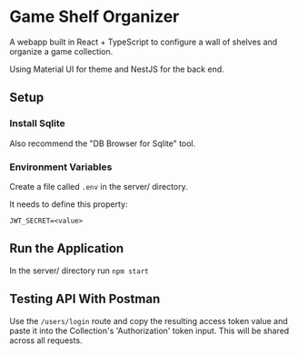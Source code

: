 # Game Shelf Organizer

A webapp built in React + TypeScript to configure a wall of shelves
and organize a game collection.

Using Material UI for theme and NestJS for the back end.

## Setup

### Install Sqlite

Also recommend the "DB Browser for Sqlite" tool.

### Environment Variables
Create a file called `.env` in the server/ directory.

It needs to define this property:

```
JWT_SECRET=<value>
```

## Run the Application

In the server/ directory run `npm start`

## Testing API With Postman

Use the `/users/login` route and copy the resulting access token value and paste it into
the Collection's 'Authorization' token input. This will be shared across all requests.
